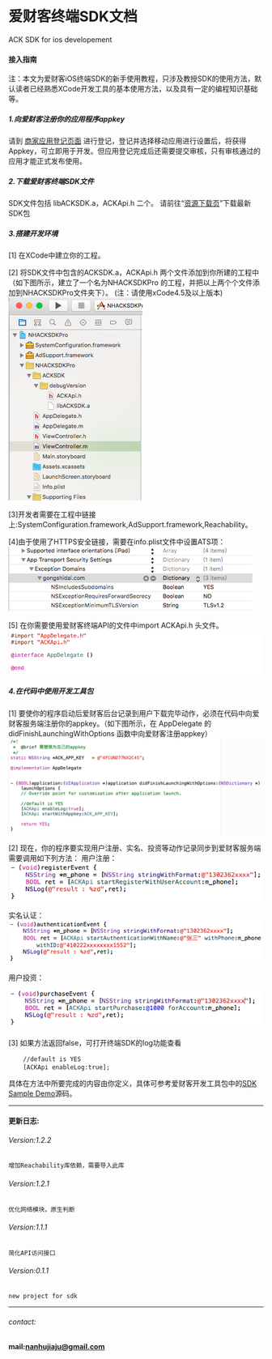 # 爱财客终端SDK文档
ACK SDK for ios developement
#### 接入指南
注：本文为爱财客iOS终端SDK的新手使用教程，只涉及教授SDK的使用方法，默认读者已经熟悉XCode开发工具的基本使用方法，以及具有一定的编程知识基础等。
##### 1.向爱财客注册你的应用程序appkey
请到 [商家应用登记页面](https://ack.gongshidai.com/backstage/index.html#/access/home) 进行登记，登记并选择移动应用进行设置后，将获得Appkey，可立即用于开发。但应用登记完成后还需要提交审核，只有审核通过的应用才能正式发布使用。
##### 2.下载爱财客终端SDK文件
SDK文件包括 libACKSDK.a，ACKApi.h 二个。
请前往“[资源下载页](https://github.com/iFindTA/NHACKSDKPro)”下载最新SDK包
##### 3.搭建开发环境
[1] 在XCode中建立你的工程。

[2] 将SDK文件中包含的ACKSDK.a，ACKApi.h 两个文件添加到你所建的工程中（如下图所示，建立了一个名为NHACKSDKPro 的工程，并把以上两个个文件添加到NHACKSDKPro文件夹下）。
(注：请使用xCode4.5及以上版本)
![image](https://raw.githubusercontent.com/iFindTA/screenshots/master/ack_0.png)

[3]开发者需要在工程中链接上:SystemConfiguration.framework,AdSupport.framework,Reachability。

[4]由于使用了HTTPS安全链接，需要在info.plist文件中设置ATS项：
![image](https://raw.githubusercontent.com/iFindTA/screenshots/master/ack_1.png)

[5] 在你需要使用爱财客终端API的文件中import ACKApi.h 头文件。
![image](https://raw.githubusercontent.com/iFindTA/screenshots/master/ack_2.png)

##### 4.在代码中使用开发工具包
[1] 要使你的程序启动后爱财客后台记录到用户下载完毕动作，必须在代码中向爱财客服务端注册你的appkey。（如下图所示，在 AppDelegate 的 didFinishLaunchingWithOptions 函数中向爱财客注册appkey）
![image](https://raw.githubusercontent.com/iFindTA/screenshots/master/ack_3.png)

[2] 现在，你的程序要实现用户注册、实名、投资等动作记录同步到爱财客服务端需要调用如下列方法：
用户注册：
![image](https://raw.githubusercontent.com/iFindTA/screenshots/master/ack_4.png)

实名认证：
![image](https://raw.githubusercontent.com/iFindTA/screenshots/master/ack_5.png)

用户投资：

![image](https://raw.githubusercontent.com/iFindTA/screenshots/master/ack_6.png)

[3] 如果方法返回false，可打开终端SDK的log功能查看
```
	//default is YES
    [ACKApi enableLog:true];
```
具体在方法中所要完成的内容由你定义，具体可参考爱财客开发工具包中的[SDK Sample Demo](https://github.com/iFindTA/NHACKSDKPro)源码。

* * *

#### 更新日志:

###### Version:1.2.2
```
增加Reachability库依赖，需要导入此库
```

###### Version:1.2.1
```
优化网络模块，原生判断
```

###### Version:1.1.1
```
简化API访问接口
```

###### Version:0.1.1
```
new project for sdk
```

* * *
###### contact:
**mail:nanhujiaju@gmail.com**